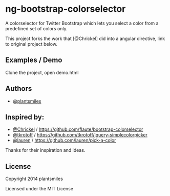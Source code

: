 ng-bootstrap-colorselector
=======================

A colorselector for Twitter Bootstrap which lets you select a color from a predefined set of colors only.

This project forks the work that [@Chrickel] did into a angular directive, link to original project below.

## Examples / Demo

Clone the project, open demo.html

## Authors

+ [@plantsmiles](https://github.com/plantsmiles/)

## Inspired by:

+ [@Chrickel](https://github.com/flaute/) / https://github.com/flaute/bootstrap-colorselector
+ [@tkrotoff](https://github.com/tkrotoff/) / https://github.com/tkrotoff/jquery-simplecolorpicker
+ [@lauren](https://github.com/lauren/) / https://github.com/lauren/pick-a-color

Thanks for their inspiration and ideas.

## License

Copyright 2014 plantsmiles

Licensed under the MIT License
